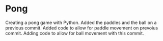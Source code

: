 # Pong
Creating a pong game with Python. 
Added the paddles and the ball on a previous commit. 
Added code to allow for paddle movement on prevoius commit. 
Adding code to allow for ball movement with this commit.

